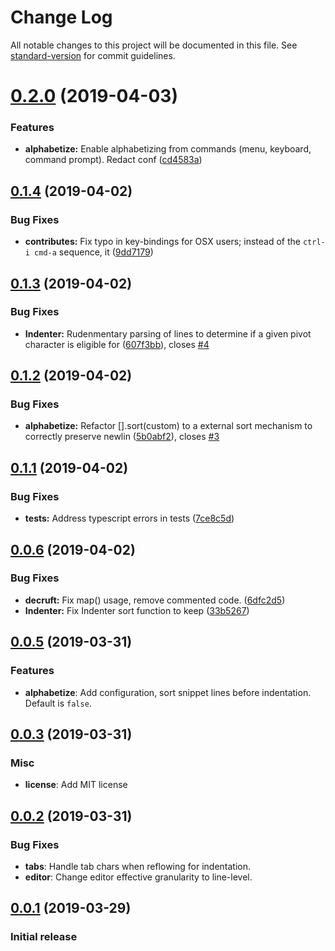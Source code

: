 # Change Log

All notable changes to this project will be documented in this file. See [standard-version](https://github.com/conventional-changelog/standard-version) for commit guidelines.

# [0.2.0](https://github.com/cnojima/vscode-extension-readable-indent/compare/v0.1.4...v0.2.0) (2019-04-03)


### Features

* **alphabetize:** Enable alphabetizing from commands (menu, keyboard, command prompt).  Redact conf ([cd4583a](https://github.com/cnojima/vscode-extension-readable-indent/commit/cd4583a))



## [0.1.4](https://github.com/cnojima/vscode-extension-readable-indent/compare/v0.1.3...v0.1.4) (2019-04-02)


### Bug Fixes

* **contributes:** Fix typo in key-bindings for OSX users; instead of the `ctrl-i cmd-a` sequence, it ([9dd7179](https://github.com/cnojima/vscode-extension-readable-indent/commit/9dd7179))



## [0.1.3](https://github.com/cnojima/vscode-extension-readable-indent/compare/v0.1.2...v0.1.3) (2019-04-02)


### Bug Fixes

* **Indenter:** Rudenmentary parsing of lines to determine if a given pivot character is eligible for ([607f3bb](https://github.com/cnojima/vscode-extension-readable-indent/commit/607f3bb)), closes [#4](https://github.com/cnojima/vscode-extension-readable-indent/issues/4)



## [0.1.2](https://github.com/cnojima/vscode-extension-readable-indent/compare/v0.1.1...v0.1.2) (2019-04-02)


### Bug Fixes

* **alphabetize:** Refactor [].sort(custom) to a external sort mechanism to correctly preserve newlin ([5b0abf2](https://github.com/cnojima/vscode-extension-readable-indent/commit/5b0abf2)), closes [#3](https://github.com/cnojima/vscode-extension-readable-indent/issues/3)



## [0.1.1](https://github.com/cnojima/vscode-extension-readable-indent/compare/v0.1.0...v0.1.1) (2019-04-02)


### Bug Fixes

* **tests:** Address typescript errors in tests ([7ce8c5d](https://github.com/cnojima/vscode-extension-readable-indent/commit/7ce8c5d))



## [0.0.6](https://github.com/cnojima/vscode-extension-readable-indent/compare/v0.0.5...v0.0.6) (2019-04-02)


### Bug Fixes

* **decruft:** Fix map() usage, remove commented code. ([6dfc2d5](https://github.com/cnojima/vscode-extension-readable-indent/commit/6dfc2d5))
* **Indenter:** Fix Indenter sort function to keep ([33b5267](https://github.com/cnojima/vscode-extension-readable-indent/commit/33b5267))



## [0.0.5](https://github.com/cnojima/vscode-extension-readable-indent/compare/v0.0.4...v0.0.5) (2019-03-31)

### Features
* **alphabetize**: Add configuration, sort snippet lines before indentation.  Default is `false`.



## [0.0.3](https://github.com/cnojima/vscode-extension-readable-indent/compare/v0.0.2...v0.0.3) (2019-03-31)

### Misc
* **license**: Add MIT license

## [0.0.2](https://github.com/cnojima/vscode-extension-readable-indent/compare/v0.0.1...v0.0.2) (2019-03-31)

### Bug Fixes
* **tabs**: Handle tab chars when reflowing for indentation.
* **editor**: Change editor effective granularity to line-level.

## [0.0.1](https://github.com/cnojima/vscode-extension-readable-indent/compare/v0.0.2...v0.0.3) (2019-03-29)

### Initial release